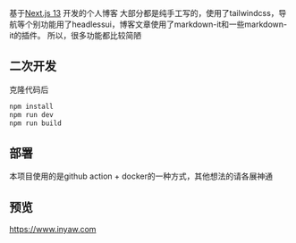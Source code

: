 基于[Next.js 13](https://nextjs.org/) 开发的个人博客
大部分都是纯手工写的，使用了tailwindcss，导航等个别功能用了headlessui，博客文章使用了markdown-it和一些markdown-it的插件。
所以，很多功能都比较简陋

## 二次开发

克隆代码后

```bash
npm install
npm run dev
npm run build
```

## 部署

本项目使用的是github action + docker的一种方式，其他想法的请各展神通


## 预览

https://www.inyaw.com